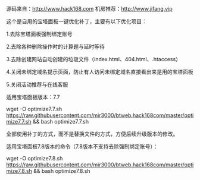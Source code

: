 源码来自：http://www.hack168.com
机房推荐：http://www.jifang.vip


这个是自用的宝塔面板一键优化补丁，主要有以下优化项目：

1.去除宝塔面板强制绑定账号

2.去除各种删除操作时的计算题与延时等待

3.去除创建网站自动创建的垃圾文件（index.html、404.html、.htaccess）

4.关闭未绑定域名提示页面，防止有人访问未绑定域名直接看出来是用的宝塔面板

5.关闭活动推荐与在线客服

适用宝塔面板版本：7.7

wget -O optimize7.7.sh https://raw.githubusercontent.com/mir3000/btweb.hack168com/master/optimize7.7.sh && bash optimize7.7.sh


全部使用补丁的方式，而不是替换文件的方式，方便后续升级版本的修改。

适用宝塔面板7.8版本的命令（7.8版本不支持去除强制绑定账号）：

wget -O optimize7.8.sh https://raw.githubusercontent.com/mir3000/btweb.hack168com/master/optimize7.8.sh && bash optimize7.8.sh


